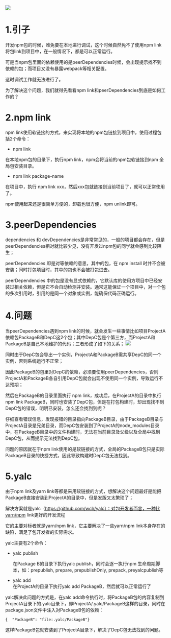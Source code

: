 ![](https://p3-juejin.byteimg.com/tos-cn-i-k3u1fbpfcp/edc7ff2dce324f89b184c216affce516~tplv-k3u1fbpfcp-no-mark:480:480:0:0.awebp?)

# 1.引子


开发npm包的时候，难免要在本地进行调试，这个时候自然免不了使用npm link 将包link到项目中，在一般情况下，都是可以正常运行。

可是当npm包里面的依赖使用的是peerDependencies时候，会出现提示找不到依赖的包；而项目又没有暴露webpack等相关配置。

这时调试工作就无法进行了。

为了解决这个问题，我们就得先看看npm link和peerDependencies到底是如何工作的？

# 2.npm link

npm link使用软链接的方式，来实现将本地的npm包链接到项目中，使用过程包括2个命令：

-   npm link  


在本地npm包的目录下，执行npm link，npm会将当前的npm包软链接到npm 全局包安装目录。  


-   npm link package-name

在项目中，执行 npm link xxx，然后xxx包就链接到当前项目了，就可以正常使用了。

npm使用起来还是很简单方便的，卸载也很方便，npm unlink即可。
    
# 3.peerDependencies
    
   dependencies 和 devDependencies是非常常见的，一般的项目都会存在，但是peerDependencies相对就比较少见，没有开发过npm包的同学就会感到比较陌生；
    
   peerDependencies 即是对等依赖的意思，其中的包，在 npm install 时并不会被安装；同时打包项目时，其中的包也不会被打包进去。
    
   peerDependencies 中的包是没有显式依赖的，它默认库的使用方项目中已经安装过相关依赖，但是它不会自动检测并安装。通常这能保证一个项目中，对一个包的多次引用时，引用的是同一个对象或实例，能确保代码正确运行。
    
# 4.问题
    
   当peerDependencies遇到npm link的时候，就会发生一些事情比如项目ProjectA依赖包PackageB和DepC这2个包；其中DepC包是个第三方，而ProjectA和PackageB是自己本地维护的代码；三者形成了如下的关系；
    ![](https://p3-juejin.byteimg.com/tos-cn-i-k3u1fbpfcp/fc353953863a48f5a5b69ceb2922ed08~tplv-k3u1fbpfcp-zoom-1.image)
    
   同时由于DepC包会导出一个实例，ProjectA和PackageB需共享DepC的同一个实例，否则系统运行不正常；
    
   因此PackageB的包里对DepC的依赖，必须要使用peerDependencies，否则ProjectA和PackageB各自引用DepC包就会出现不使用同一个实例，导致运行不达预期；
    
   然后在PackageB的目录里面执行 npm link，成功后，在ProjectA的目录中执行 npm link PackageB，同时也安装了DepC包，但是在打包构建时，却出现找不到DepC包的错误，明明已安装，怎么还会找到到呢？
    
   仔细查看错误信息，发现报错的目录指向PackageB目录，由于PackageB目录与ProjectA目录是兄弟目录，而DepC包安装到了ProjectA的node_modules目录中，在PackageB目录中的文件构建时，无法在当前目录及父级以及全局中找到DepC包，从而提示无法找到DepC包。
    
   问题的原因就在于npm link使用的是软链接的方式，全局的PackageB包只是实际PackageB目录的快捷方式，因此导致构建时DepC包无法找到。
    
# 5.yalc
    
   由于npm link及yarn link等都是采用软链接的方式，想解决这个问题最好是能把PackageB直接安装到ProjectA的目录中，但是发版又太繁琐了；
    
   解决方案就是yalc（https://github.com/wclr/yalc）：对包开发者而言，一种比yarn/npm link更好的开发流程
    
   它的主要对标者就是yarn/npm link，它主要解决了一些yarn/npm link本身存在的缺陷，满足了包开发者的实际需求。
    
   yalc主要有2个命令：

-   yalc publish
    
    在Package B的目录下执行yalc publish，同时会逐一执行npm 生命周期脚本，如：prepublish, prepare, prepublishOnly, prepack, preyalcpublish等  



-   yalc add  
    在ProjectA的目录下执行yalc add PackageB，然后就可以正常运行了  


yalc解决此问题的方式是，在yalc add命令执行时，将PackageB包的内容复制到ProjectA目录下的.yalc目录下，即ProjectA/.yalc/PackageB这样的目录，同时在package.json文件中注入对PackageB包的依赖：

```
{  "PackageB": "file:.yalc/PackageB"}
```

这样PackageB包就安装到了ProjectA目录下，解决了DepC包无法找到的问题。